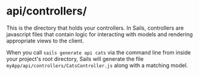 # api/controllers/

This is the directory that holds your controllers.  In Sails, controllers are javascript files that contain logic for interacting with models and rendering appropriate views to the client.

When you call `sails generate api cats` via the command line from inside your project's root directory, Sails will generate the file `myApp/api/controllers/CatsController.js` along with a matching model.



<docmeta name="displayName" value="controllers">


